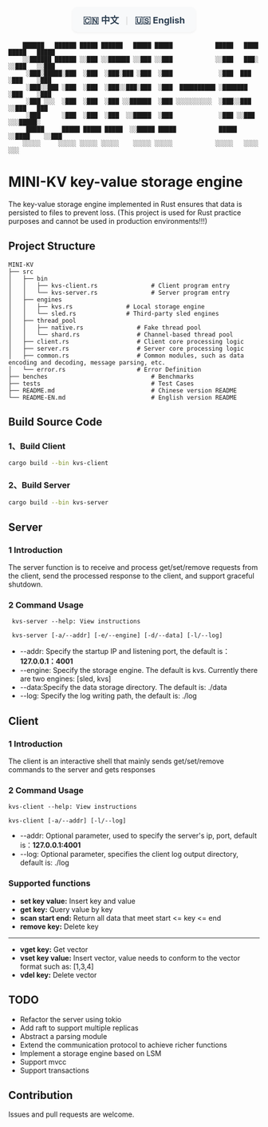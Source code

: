 <div align="center">
<!-- 语言切换栏（带背景和圆角） -->
<div style="margin: 20px auto; padding: 12px; 
            background: #f8f9fa; border-radius: 10px;
            box-shadow: 0 2px 4px rgba(0,0,0,0.05);
            width: fit-content;">
  <strong>
    <a href="./README.md" style="margin: 0 10px; color: #2c3e50; text-decoration: none;font-size: 18px;">🇨🇳 中文</a>
    <span style="color: #ddd;">|</span>
    <a href="./README-EN.md" style="margin: 0 10px; color: #2c3e50; text-decoration: none;font-size: 18px;">🇺🇸 English</a>
  </strong>
</div>

</div>

```
    ██████   ██████ █████ ██████   █████ █████            █████   ████ █████   █████
    ░░██████ ██████ ░░███ ░░██████ ░░███ ░░███            ░░███   ███░ ░░███   ░░███ 
     ░███░█████░███  ░███  ░███░███ ░███  ░███             ░███  ███    ░███    ░███ 
     ░███░░███ ░███  ░███  ░███░░███░███  ░███  ██████████ ░███████     ░███    ░███ 
     ░███ ░░░  ░███  ░███  ░███ ░░██████  ░███ ░░░░░░░░░░  ░███░░███    ░░███   ███  
     ░███      ░███  ░███  ░███  ░░█████  ░███             ░███ ░░███    ░░░█████░   
     █████     █████ █████ █████  ░░█████ █████            █████ ░░████    ░░███     
    ░░░░░     ░░░░░ ░░░░░ ░░░░░    ░░░░░ ░░░░░            ░░░░░   ░░░░      ░░░
```
# MINI-KV key-value storage engine
The key-value storage engine implemented in Rust ensures that data is persisted to files to prevent loss. (This project is used for Rust practice purposes and cannot be used in production environments!!!)

## Project Structure

```
MINI-KV
├── src
│   ├── bin
│   │   ├── kvs-client.rs               # Client program entry
│   │   └── kvs-server.rs               # Server program entry
│   ├── engines
│   │   ├── kvs.rs               # Local storage engine
│   │   └── sled.rs              # Third-party sled engines
│   ├── thread_pool
│   │   ├── native.rs               # Fake thread pool
│   │   └── shard.rs                # Channel-based thread pool
│   ├── client.rs                   # Client core processing logic
│   ├── server.rs                   # Server core processing logic
│   ├── common.rs                   # Common modules, such as data encoding and decoding, message parsing, etc.
│   └── error.rs                    # Error Definition
├── benches                             # Benchmarks
├── tests                               # Test Cases
├── README.md                           # Chinese version README
└── README-EN.md                        # English version README
```

## Build Source Code
### 1、Build Client
```sh
cargo build --bin kvs-client
```
### 2、Build Server
```sh
cargo build --bin kvs-server
```  

## Server
### 1 Introduction 
The server function is to receive and process get/set/remove requests from the client, send the processed response to the client, and support graceful shutdown.

### 2 Command Usage 
```
 kvs-server --help: View instructions 
```
```
 kvs-server [-a/--addr] [-e/--engine] [-d/--data] [-l/--log]
``` 
- --addr: Specify the startup IP and listening port, the default is：**127.0.0.1：4001**  
- --engine: Specify the storage engine. The default is kvs. Currently there are two engines: [sled, kvs]
- --data:Specify the data storage directory. The default is: ./data
- --log: Specify the log writing path, the default is: ./log

## Client
### 1 Introduction

The client is an interactive shell that mainly sends get/set/remove commands to the server and gets responses

### 2 Command Usage
```
kvs-client --help: View instructions
```
```
kvs-client [-a/--addr] [-l/--log]
```
- --addr: Optional parameter, used to specify the server's ip, port, default is：**127.0.0.1:4001**  
- --log: Optional parameter, specifies the client log output directory, default is: ./log

### Supported functions
- **set key value:** Insert key and value
- **get key:** Query value by key
- **scan start end:** Return all data that meet start <= key <= end
- **remove key:** Delete key
---
- **vget key:** Get vector
- **vset key value:** Insert vector, value needs to conform to the vector format such as: [1,3,4]
- **vdel key:** Delete vector

## TODO
- Refactor the server using tokio
- Add raft to support multiple replicas
- Abstract a parsing module
- Extend the communication protocol to achieve richer functions
- Implement a storage engine based on LSM
- Support mvcc
- Support transactions
## Contribution

Issues and pull requests are welcome.
